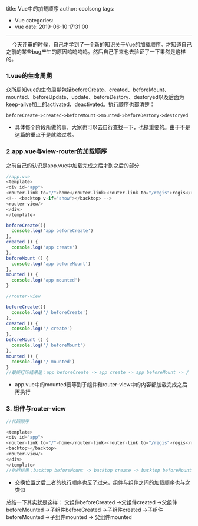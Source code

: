 title: Vue中的加载顺序
author: coolsong
tags:
  - Vue
categories: 
  - vue
date: 2019-06-10 17:31:00
---
&nbsp;&nbsp;&nbsp;&nbsp;今天评审的时候，自己才学到了一个新的知识关于Vue的加载顺序。才知道自己之前的某些bug产生的原因呜呜呜呜。然后自己下来也去验证了一下果然是这样的。
<!--more-->
### 1.vue的生命周期
众所周知vue的生命周期包括beforeCreate、created、beforeMount、mounted、beforeUpdate、update、beforeDestory、destoryed以及后面为keep-alive加上的activated、deactivated。执行顺序也都清楚：
```
beforeCreate->created->beforeMount->mounted->beforeDestory->destoryed
```

* 具体每个阶段所做的事，大家也可以去自行查找一下，也挺重要的。由于不是这篇的重点于是就略过啦。

### 2.app.vue与view-router的加载顺序
之前自己的认识是app.vue中加载完成之后才到之后的部分
```JavaScript
//app.vue
<template>
<div id="app">
<router-link to="/">home</router-link><router-link to="/regis">regis</router-link><router-link to="/about">about</router-link>
<!-- <backtop v-if="show"></backtop> -->
<router-view/>
</div>
</template>

beforeCreate(){
  console.log('app beforeCreate')
},
created () {
  console.log('app create')
},
beforeMount () {
  console.log('app beforeMount')
},
mounted () {
  console.log('app mounted')
}

//router-view

beforeCreate(){
  console.log('/ beforeCreate')
},
created () {
  console.log('/ create')
},
beforeMount () {
  console.log('/ beforeMount')
},
mounted () {
  console.log('/ mounted')
}
//最终打印结果是：app beforeCreate -> app create -> app beforeMount -> /  beforeCreate -> / create -> / beforeMount -> / mounted -> app mounted
```

* app.vue中的mounted要等到子组件和router-view中的内容都加载完成之后再执行

### 3. 组件与router-view
```javaScript
//代码顺序

<template>
<div id="app">
<router-link to="/">home</router-link><router-link to="/regis">regis</router-link><router-link to="/about">about</router-link>
<backtop></backtop>
<router-view/>
</div>
</template>
//执行结果：backtop beforeMount -> backtop create -> backtop beforeMount  -> / beforeCreate -> / create -> / beforeMount -> backtop mounted -> / mounted
```

* 交换位置之后二者的执行顺序也反了过来，组件与组件之间的加载顺序也与之类似

总结一下其实就是这样：
父组件beforeCreated ->父组件created ->父组件beforeMounted ->子组件beforeCreated ->子组件created ->子组件beforeMounted ->子组件mounted -> 父组件mounted